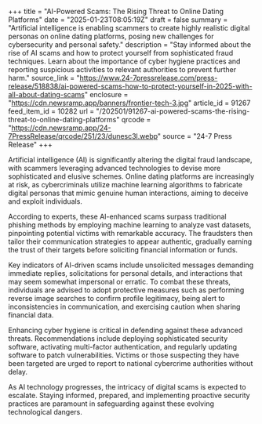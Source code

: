 +++
title = "AI-Powered Scams: The Rising Threat to Online Dating Platforms"
date = "2025-01-23T08:05:19Z"
draft = false
summary = "Artificial intelligence is enabling scammers to create highly realistic digital personas on online dating platforms, posing new challenges for cybersecurity and personal safety."
description = "Stay informed about the rise of AI scams and how to protect yourself from sophisticated fraud techniques. Learn about the importance of cyber hygiene practices and reporting suspicious activities to relevant authorities to prevent further harm."
source_link = "https://www.24-7pressrelease.com/press-release/518838/ai-powered-scams-how-to-protect-yourself-in-2025-with-all-about-dating-scams"
enclosure = "https://cdn.newsramp.app/banners/frontier-tech-3.jpg"
article_id = 91267
feed_item_id = 10282
url = "/202501/91267-ai-powered-scams-the-rising-threat-to-online-dating-platforms"
qrcode = "https://cdn.newsramp.app/24-7PressRelease/qrcode/251/23/dunesc3l.webp"
source = "24-7 Press Release"
+++

<p>Artificial intelligence (AI) is significantly altering the digital fraud landscape, with scammers leveraging advanced technologies to devise more sophisticated and elusive schemes. Online dating platforms are increasingly at risk, as cybercriminals utilize machine learning algorithms to fabricate digital personas that mimic genuine human interactions, aiming to deceive and exploit individuals.</p><p>According to experts, these AI-enhanced scams surpass traditional phishing methods by employing machine learning to analyze vast datasets, pinpointing potential victims with remarkable accuracy. The fraudsters then tailor their communication strategies to appear authentic, gradually earning the trust of their targets before soliciting financial information or funds.</p><p>Key indicators of AI-driven scams include unsolicited messages demanding immediate replies, solicitations for personal details, and interactions that may seem somewhat impersonal or erratic. To combat these threats, individuals are advised to adopt protective measures such as performing reverse image searches to confirm profile legitimacy, being alert to inconsistencies in communication, and exercising caution when sharing financial data.</p><p>Enhancing cyber hygiene is critical in defending against these advanced threats. Recommendations include deploying sophisticated security software, activating multi-factor authentication, and regularly updating software to patch vulnerabilities. Victims or those suspecting they have been targeted are urged to report to national cybercrime authorities without delay.</p><p>As AI technology progresses, the intricacy of digital scams is expected to escalate. Staying informed, prepared, and implementing proactive security practices are paramount in safeguarding against these evolving technological dangers.</p>